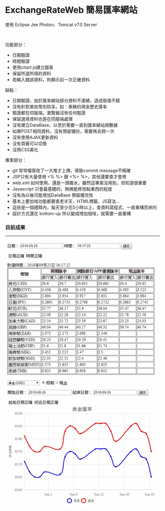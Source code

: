 # ExchangeRateWeb 簡易匯率網站

使用 Eclipse Jee Photon、Tomcat v7.0 Server

<br>

功能部分：
* 日期驗證 
* 時間驗證
* 使用chart.js建立圖表
* 保留所選所填的資料
* 若輸入錯誤資料，則顯示前一次正確資料

缺點：
* 日期驗證，由於匯率網站部分資料不連續，造成取值不精
* 沒有針對某些幣別防呆，如：泰銖的現金歷史匯率
* 驗證都在伺服端，瀏覽器沒有任何驗證
* 保留選填資料也是在伺服端處理
* 沒有建立DataBase，以至於需要一直到匯率網站撈數據
* 如果POST相同資料，沒有預留備份，需要再去撈一次
* 沒有使用AJAX更新資料
* 沒有頁籤可以切換
* 沒用CSS美化

專案部分：
* git 常常檔案改了一大堆才上傳，導致commit message不精確
* JSP只有大量使用 <% %> 跟 <%= %>，其他還要查才會用
* web.xml 如何使用，還是一頭霧水，雖然這專案沒用到，但知道很重要
* Javascript 只會最基礎的，稍微能修改點東西的程度
* 沒有為以後可能增加DataBase 預留擴充性
* 基本上要加啥功能都要查老半天，HTML標籤、JS寫法...
* 這些是一個禮拜內，每天至少花5小時以上，查資料寫程式、一直重構而來的
* 設計方式還在 bottom-up 所以變成增加個啥，就需要一直重構

### 目前成果
---

![](https://github.com/Zivxary/ExchangeRateWeb/blob/master/%E9%A0%90%E8%A6%BD.jpg)
